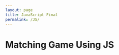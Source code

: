 ```yaml
---
layout: page
title: JavaScript Final
permalink: /JS/
---
```

<head>

<style>

    .body{
        background-color: rgb(147, 227, 245);
    }
</style>
</head>
<body>
<h1> Matching Game Using JS</h1>








</body >